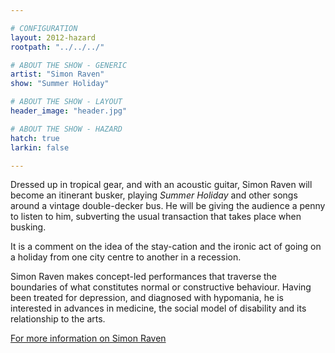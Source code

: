 ```yaml
---

# CONFIGURATION
layout: 2012-hazard
rootpath: "../../../"

# ABOUT THE SHOW - GENERIC
artist: "Simon Raven"
show: "Summer Holiday"

# ABOUT THE SHOW - LAYOUT
header_image: "header.jpg"

# ABOUT THE SHOW - HAZARD
hatch: true
larkin: false

---
```


Dressed up in tropical gear, and with an acoustic guitar, Simon Raven will become an itinerant busker, playing *Summer Holiday* and other songs around a vintage double-decker bus.  He will be giving the audience a penny to listen to him, subverting the usual transaction that takes place when busking.     

It is a comment on the idea of the stay-cation and the ironic act of going on a holiday from one city centre to another in a recession.      

Simon Raven makes concept-led performances that traverse the boundaries of what constitutes normal or constructive behaviour. Having been treated for depression, and diagnosed with hypomania, he is interested in advances in medicine, the social model of disability and its relationship to the arts.     
 
[For more information on Simon Raven](http://www.nevarnomis.com)

